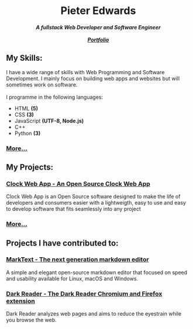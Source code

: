 <h1 align="center">Pieter Edwards</h1>
<h5 align="center">A fullstack Web Developer and Software Engineer<br><br><a href="https://spicyptv.github.io/portfolio/">Portfolio</a></h5>
<h2>My Skills:</h2>
<p>I have a wide range of skills with Web Programming and Software Development. I mainly focus on building web apps and websites but will sometimes work on software.<br><br>I programme in the following languages:</p>
<ul>
  <li>HTML <b>(5)</b></li>
  <li>CSS <b>(3)</b></li>
  <li>JavaScript <b>(UTF-8, Node.js)</b></li>
  <li>C++</li>
  <li>Python <b>(3)</b></li>
</ul>
<h3><a href="https://github.com/SpicyPTV?tab=repositories">More...</a></h3>
<h2>My Projects: </h2>
<h3><a href="https://github.com/SpicyPTV/ClockWebApp">Clock Web App - An Open Source Clock Web App</a></h3>
<p>Clock Web App is an Open Source software designed to make the life of developers and consumers easier with a lightweigth, easy to use and easy to develop software that fits seamlessly into any project</p>
<h3><a href="https://github.com/SpicyPTV?tab=repositories">More...</a></h3>
<h2>Projects I have contributed to:</h2>
<h3><a href="https://github.com/marktext/marktext">MarkText -  The next generation markdown editor </a></h3>
<p>A simple and elegant open-source markdown editor that focused on speed and usability available for Linux, macOS and Windows.</p>
<h3><a href="https://github.com/darkreader/darkreader">Dark Reader - The Dark Reader Chromium and Firefox extension</a></h3>
<p>Dark Reader analyzes web pages and aims to reduce the eyestrain while you browse the web.</p>
